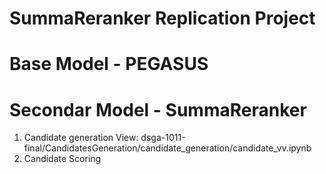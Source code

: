 # SummaReranker Replication Project

# Base Model - PEGASUS


# Secondar Model - SummaReranker
1. Candidate generation
View: dsga-1011-final/CandidatesGeneration/candidate_generation/candidate_vv.ipynb
2. Candidate Scoring
